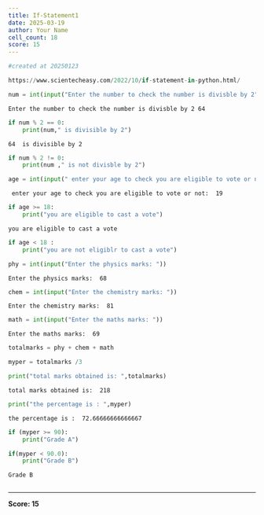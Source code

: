 ```yaml
---
title: If-Statement1
date: 2025-03-19
author: Your Name
cell_count: 18
score: 15
---
```


```python
#created at 20250123
```


```python
https://www.scientecheasy.com/2022/10/if-statement-in-python.html/
```


```python
num = int(input("Enter the number to check the number is divisble by 2"))
```

    Enter the number to check the number is divisble by 2 64



```python
if num % 2 == 0:
    print(num," is divisible by 2")
```

    64  is divisible by 2



```python
if num % 2 != 0:
    print(num ," is not divisble by 2")
```


```python
age = int(input(" enter your age to check you are eligible to vote or not: " ))
```

     enter your age to check you are eligible to vote or not:  19



```python
if age >= 18:
    print("you are eligible to cast a vote")
```

    you are eligible to cast a vote



```python
if age < 18 :
    print("you are not eligiblr to cast a vote")
```


```python
phy = int(input("Enter the physics marks: "))
```

    Enter the physics marks:  68



```python
chem = int(input("Enter the chemistry marks: "))
```

    Enter the chemistry marks:  81



```python
math = int(input("Enter the maths marks: "))
```

    Enter the maths marks:  69



```python
totalmarks = phy + chem + math
```


```python
myper = totalmarks /3
```


```python
print("total marks obtained is: ",totalmarks)
```

    total marks obtained is:  218



```python
print("the percentage is : ",myper)
```

    the percentage is :  72.66666666666667



```python
if (myper >= 90):
    print("Grade A")
```


```python
if(myper < 90.0): 
    print("Grade B")
```

    Grade B



```python

```


---
**Score: 15**